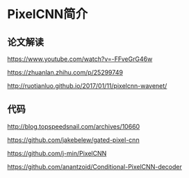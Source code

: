 PixelCNN简介
===========

## 论文解读

https://www.youtube.com/watch?v=-FFveGrG46w

https://zhuanlan.zhihu.com/p/25299749

http://ruotianluo.github.io/2017/01/11/pixelcnn-wavenet/



## 代码

http://blog.topspeedsnail.com/archives/10660

https://github.com/jakebelew/gated-pixel-cnn

https://github.com/j-min/PixelCNN

https://github.com/anantzoid/Conditional-PixelCNN-decoder


